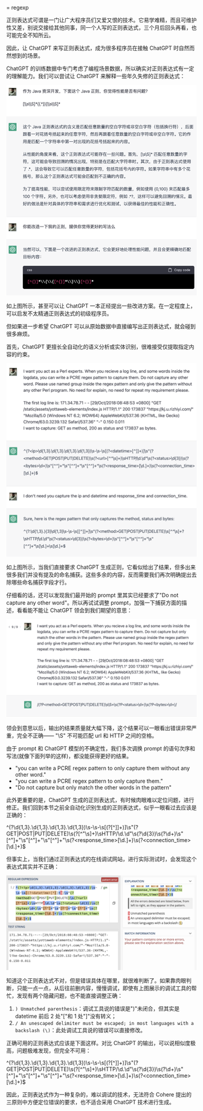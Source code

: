 = regexp

正则表达式可谓是一门让广大程序员们又爱又恨的技术。它易学难精，而且可维护性又差，别说交接给其他同事，同一个人写的正则表达式，三个月后回头再看，也可能完全不知所云。

因此，让 ChatGPT 来写正则表达式，成为很多程序员在接触 ChatGPT 时自然而然想到的场景。

ChatGPT 的训练数据中专门考虑了编程场景数据，所以确实对正则表达式有一定的理解能力。我们可以尝试让 ChatGPT 来解释一些年久失修的正则表达式：

![](/images/badcase/regexp-explain.png)

如上图所示，甚至可以让 ChatGPT 一本正经提出一些改进方案。在一定程度上，可以启发不太精通正则表达式的初级程序员。

但如果进一步希望 ChatGPT 可以从原始数据中直接编写出正则表达式，就会碰到很多麻烦。

首先，ChatGPT 更擅长全自动化的语义分析或实体识别，很难接受仅提取指定内容的约束。

![](/images/badcase/regexp-auto.png)

如上图所示，当我们直接要求 ChatGPT 生成正则，它看似给出了结果，但多出来很多我们并没有提及的命名捕获。这些多余的内容，反而需要我们再次明确提出去除哪些命名捕获字段才行。

仔细看的话，还可以发现我们最开始的 prompt 里其实已经要求了"Do not capture any other word"。所以再试试调整 prompt，加强一下捕获方面的描述，看看能不能让 ChatGPT 领会到我们期望的意思：

![](/images/badcase/regexp-without.png)

领会到意思以后，输出的结果质量就大幅下降，这个结果可以一眼看出错误非常严重，完全不正确—— "\S" 不可能匹配 url 和 HTTP 之间的空格。

由于 prompt 和 ChatGPT 模型的不确定性，我们多次调换 prompt 的语句次序和写法(就像下面列举的这样)，都没能获得更好的结果。

* "you can write a PCRE regex pattern to only capture them without any other word."
* "you can write a PCRE regex pattern to only capture them."
* "Do not capture but only match the other words in the pattern"

此外更重要的是，ChatGPT 生成的正则表达式，有时候肉眼难以定位问题，进行修正。我们回到本节之前全自动化识别生成的正则表达式，似乎一眼看过去应该是正确的：

 ^(?<ip>\d{1,3}.\d{1,3}.\d{1,3}.\d{1,3})\s-\s-\s[(?<datetime>[^]]+)]\s"(?<method>GET|POST|PUT|DELETE)\s(?<url>[^"\s]+)\sHTTP/\d.\d"\s(?<status>\d{3})\s(?<bytes>\d+)\s"[^"]+"\s"[^"]+"\s"[^"]+"\s(?<response_time>[\d.]+)\s(?<connection_time>[\d.]+)$

但事实上，当我们通过正则表达式的在线调试网站，进行实际测试时，会发现这个表达式其实并不正确：

![](/images/badcase/regexp-error.png)

知道这个正则表达式不对，但是错误具体在哪里，就很难判断了。如果靠肉眼判断，只能一点一点，从后往前删内容，慢慢调试，即使有上图展示的调试工具的帮忙，发现有两个隐藏问题，也不能直接调整正确：

1. `) Unmatched parenthesis`：调试工具说的错误是")"未闭合，但其实是datetime 前后 2 处"["和 1 处"]"没有转义；
2. `/ An unescaped delimiter must be escaped; in most languages with a backslash (\)`：此处调试工具说的错误可以直接修改。

正确可用的正则表达式应该是下面这样。对比 ChatGPT 的输出，可以说相似度极高，问题极难发现，但完全不可用：

 ^(?<ip>\d{1,3}.\d{1,3}.\d{1,3}.\d{1,3})\s-\s-\s\[(?<datetime>[^\]]+)\]\s"(?<method>GET|POST|PUT|DELETE)\s(?<url>[^"\s]+)\sHTTP\/\d.\d"\s(?<status>\d{3})\s(?<bytes>\d+)\s"[^"]+"\s"[^"]+"\s"[^"]+"\s(?<response_time>[\d.]+)\s(?<connection_time>[\d.]+)$

因此，正则表达式作为一种复杂的，难以调试的技术，无法符合 Cohere 提出的三原则中方便定位错误的要求，也不适合采用 ChatGPT 技术进行生成。

